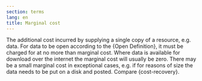 ```yaml
---
section: terms
lang: en
title: Marginal cost
---
```


The additional cost incurred by supplying a single copy of a resource, e.g. data. For data to be open according to the {Open Definition}, it must be charged for at no more than marginal cost. Where data is available for download over the internet the marginal cost will usually be zero. There may be a small marginal cost in exceptional cases, e.g. if for reasons of size the data needs to be put on a disk and posted. Compare {cost-recovery}.